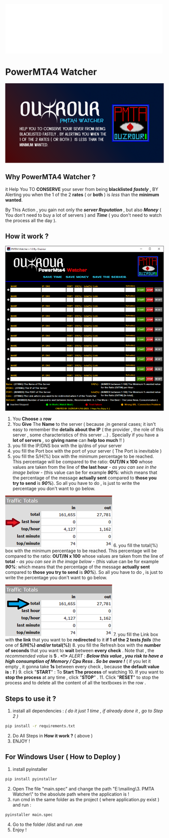 ![By.Ouzrour](/logo.png)
# PowerMTA4 Watcher
![banner](/banner.png)

## Why PowerMTA4 Watcher ?
it Help You TO **CONSERVE** your sever from being **blacklisted** **_fastely_** , BY Alerting you when the 1 of the 2 **rates** ( or **both** )  is _less_ than the **minimum wanted**. 

By This Action , you gain not only the **_server Reputation_** , but also **_Money_** ( You don't need to buy a lot of servers ) and _**Time**_ ( you don't need to watch the process all the day ).

## How it work ?
![ScreenShot](/screenshot.png)
1. You **Choose** a **row**
2. You **Give** The **Name** to the server ( because ,in general cases; it isn't easy to remember the **details about the IP** ( the provider , the role of this server , some characteristics of this server ...)  . Specially if you have a **lot of servers** , so **giving name** can **help too much** !! )
3. you fill the IP/DNS box with the ip/dns of your server
4. you fill the Port box with the port of your server ( The Port is inevitable )
5. you fill the S/H(%) box with the minimum percentage to be reached. This percentage will be compared to the ratio: **OUT/IN x 100** whose values are taken from the line of **the last hour** _- as you can see in the image below -_ (this value can be for example **_90%_**: which means that the percentage of the message **actually sent** compared to **those you try to send** is **_90%_**). So all you have to do , is just to write the percentage you don't want to go below.

![Traffic_per_hour](/traffic_per_hour.png)
6. you fill the total(%) box with the minimum percentage to be reached. This percentage will be compared to the ratio: **OUT/IN x 100** whose values are taken from the line of **total** _- as you can see in the image below -_ (this value can be for example **_90%_**: which means that the percentage of the message **actually sent** compared to **those you try to send** is **_90%_**). So all you have to do , is just to write the percentage you don't want to go below.

![Traffic_total](/traffic_total.png)
7. you fill the Link box with **the link** that you want to be **redirected** to it **if 1 of the 2 tests _fails_** (the one of **S/H(%) _and/or_ total(%)**)
8. you fill the Refresh box with the **number of seconds** that you want to **wait** between **every check** . Note that , the _recommended value_ is **5** . **<!>** _ALERT_ : **_Below this value , you risk to have a high consumption of Memory / Cpu Ress . So be aware !_** ( if you let it empty , it gonna take **1s** between every check , because **the default value is : _1_** )
9. click "**START**" : To **Start The process** of watching
10. If you want to **stop the process** at any time , click "**STOP**" .
11. Click "**RESET**" to stop the process and to delete all the content of all the textboxes in the row .
## Steps to use it ?
1. install all dependencies : _( do it just 1 time , if already done it , go to Step 2 )_
```cmd
pip install -r requirements.txt
```
2. Do All Steps in **How it work ?** ( above )
3. ENJOY !

## For Windows User ( How to Deploy )

1. install pyinstaller
```cmd
pip install pyinstaller
```
2. Open The file "main.spec" and change the path "E:\\mailing\\3. PMTA Watcher\\" to the absolute path where the application is !
3. run cmd in the same folder as the project ( where application.py exist ) and run :
```cmd
pyinstaller main.spec
```
4. Go to the folder /dist and run .exe
5. Enjoy !